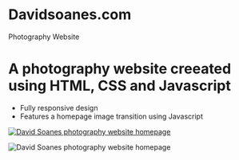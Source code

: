 # Davidsoanes.com
Photography Website

# A photography website creeated using HTML, CSS and Javascript
- Fully responsive design
- Features a homepage image transition using Javascript

<a href="davidsoanes.com"><img src="https://www.dropbox.com/home/Codepen/Readme?preview=david-soanes-homepage.png?raw=1" title="DavidSoanes.com" alt="David Soanes photography website homepage"></a>

<img src="https://www.dropbox.com/s/ts0cu2o061f9050/logo.png?raw=1" title="DavidSoanes.com" alt="David Soanes photography website homepage">
